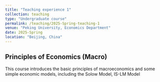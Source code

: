 ```yaml
---
title: "Teaching experience 1"
collection: teaching
type: "Undergraduate course"
permalink: /teaching/2025-Spring-teaching-1
venue: "Peking University, Economics Department"
date: 2025-Spring
location: "Beijing, China"
---
```



## Principles of Economics (Macro) 
This course introduces the basic principles of macroeconomics and some simple economic models, including the Solow Model, IS-LM Model
